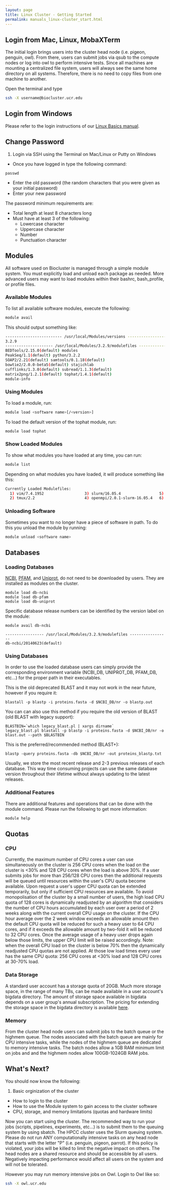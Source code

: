 ```yaml
---
layout: page
title: Linux Cluster - Getting Started
permalink: manuals_linux-cluster_start.html
---
```


## Login from Mac, Linux, MobaXTerm
The initial login brings users into the cluster head node (i.e. pigeon, penguin, owl). From there, users can submit jobs via qsub to the compute nodes or log into owl to perform intensive tests.
Since all machines are mounting a centralized file system, users will always see the same home directory on all systems. Therefore, there is no need to copy files from one machine to another.

Open the terminal and type

```bash
ssh -X username@biocluster.ucr.edu
```

## Login from Windows
Please refer to the login instructions of our [Linux Basics manual](manuals_linux-basics_intro#windows).

## Change Password
1. Login via SSH using the Terminal on Mac/Linux or Putty on Windows
+  Once you have logged in type the following command:
```
passwd
```
+ Enter the old password (the random characters that you were given as your initial password)
+ Enter your new password

The password minimum requirements are:
* Total length at least 8 characters long
* Must have at least 3 of the following:
    * Lowercase character
    * Uppercase character
    * Number
    * Punctuation character

## Modules
All software used on Biocluster is managed through a simple module system.
You must explicitly load and unload each package as needed.
More advanced users may want to load modules within their bashrc, bash_profile, or profile files.

### Available Modules
To list all available software modules, execute the following:

```bash
module avail
```

This should output something like:

```bash
------------------------- /usr/local/Modules/versions --------------------------
3.2.9
--------------------- /usr/local/Modules/3.2.9/modulefiles ---------------------
BEDTools/2.15.0(default) modules
PeakSeq/1.1(default) python/3.2.2
SOAP2/2.21(default) samtools/0.1.18(default)
bowtie2/2.0.0-beta5(default) stajichlab
cufflinks/1.3.0(default) subread/1.1.3(default)
matrix2png/1.2.1(default) tophat/1.4.1(default)
module-info
```

### Using Modules
To load a module, run:

```bash
module load <software name>[/<version>]
```

To load the default version of the tophat module, run:

```bash
module load tophat
```

### Show Loaded Modules

To show what modules you have loaded at any time, you can run:

```bash
module list
```

Depending on what modules you have loaded, it will produce something like this:

```bash
Currently Loaded Modulefiles:
  1) vim/7.4.1952                  3) slurm/16.05.4                 5) R/3.3.0                       7) less-highlight/1.0            9) python/3.6.0
  2) tmux/2.2                      4) openmpi/2.0.1-slurm-16.05.4   6) perl/5.20.2                   8) iigb_utilities/1
```

### Unloading Software

Sometimes you want to no longer have a piece of software in path. To do this you unload the module by running:

```bash
module unload <software name>
```

## Databases

### Loading Databases

[NCBI](http://www.ncbi.nlm.nih.gov/), [PFAM](http://en.wikipedia.org/wiki/Pfam#External_links), and [Uniprot](http://www.uniprot.org/), do not need to be downloaded by users. They are installed as modules on the cluster.

```
module load db-ncbi
module load db-pfam
module load db-uniprot
```

Specific database release numbers can be identified by the version label on the module:
```
module avail db-ncbi

----------------- /usr/local/Modules/3.2.9/modulefiles -----------------
db-ncbi/20140623(default)
```

### Using Databases

In order to use the loaded database users can simply provide the corresponding environment variable (NCBI_DB, UNIPROT_DB, PFAM_DB, etc...) for the proper path in their executables.

This is the old deprecated BLAST and it may not work in the near future, however if you require it:

```
blastall -p blastp -i proteins.fasta -d $NCBI_DB/nr -o blastp.out
```

You can can also use this method if you require the old version of BLAST (old BLAST with legacy support):

```
BLASTBIN=`which legacy_blast.pl | xargs dirname`
legacy_blast.pl blastall -p blastp -i proteins.fasta -d $NCBI_DB/nr -o blast.out --path $BLASTBIN
```

This is the preferred/recommended method (BLAST+):

```
blastp -query proteins.fasta -db $NCBI_DB/nr -out proteins_blastp.txt
```

Usually, we store the most recent release and 2-3 previous releases of each database. This way time consuming projects can use the same database version throughout their lifetime without always updating to the latest releases.

### Additional Features
There are additional features and operations that can be done with the module command. Please run the following to get more information:

```bash
module help
```

## Quotas

### CPU
Currently, the maximum number of CPU cores a user can use simultaneously on the cluster is 256 CPU cores when the load on the cluster is <30% and 128 CPU cores when the load is above 30%. If a user submits jobs for more than 256/128 CPU cores then the additional requests will be queued until resources within the user's CPU quota become available. Upon request a user's upper CPU quota can be extended temporarily, but only if sufficient CPU resources are available. To avoid monopolisation of the cluster by a small number of users, the high load CPU quota of 128 cores is dynamically readjusted by an algorithm that considers the number of CPU hours accumulated by each user over a period of 2 weeks along with the current overall CPU usage on the cluster. If the CPU hour average over the 2 week window exceeds an allowable amount then the default CPU quota will be reduced for such a heavy user to 64 CPU cores, and if it exceeds the allowable amount by two-fold it will be reduced to 32 CPU cores. Once the average usage of a heavy user drops again below those limits, the upper CPU limit will be raised accordingly. Note: when the overall CPU load on the cluster is below 70% then the dynamically readjusted CPU quotas are not applied. At those low load times every user has the same CPU quota: 256 CPU cores at <30% load and 128 CPU cores at 30-70% load.

### Data Storage
A standard user account has a storage quota of 20GB. Much more storage space, in the range of many TBs, can be made available in a user account's bigdata directory. The amount of storage space available in bigdata depends on a user group's annual subscription. The pricing for extending the storage space in the bigdata directory is available [here](/home).

### Memory
From the cluster head node users can submit jobs to the batch queue or the highmem queue. The nodes associated with the batch queue are mainly for CPU intensive tasks, while the nodes of the highmem queue are dedicated to memory intensive tasks. The batch nodes allow a 1GB RAM minimum limit on jobs and and the highmem nodes allow 100GB-1024GB RAM jobs.

## What's Next?
You should now know the following:

1. Basic orginization of the cluster
+  How to login to the cluster
+  How to use the Module system to gain access to the cluster software
+  CPU, storage, and memory limitations (quotas and hardware limits)

Now you can start using the cluster.
The recommended way to run your jobs (scripts, pipelines, experiments, etc...) is to submit them to the queuing system by using sbatch.
The HPCC cluster uses the Slurm queuing system.
Please do not run ANY computationally intensive tasks on any head node that starts with the letter "P" (i.e. penguin, pigeon, parrot). If this policy is violated, your jobs will be killed to limit the negative impact on others.
The head nodes are a shared resource and should be accessible by all users. Negatively impacting performance would affect all users on the system and will not be tolerated.

However you may run memory intensive jobs on Owl.
Login to Owl like so:

```bash
ssh -X owl.ucr.edu
```

